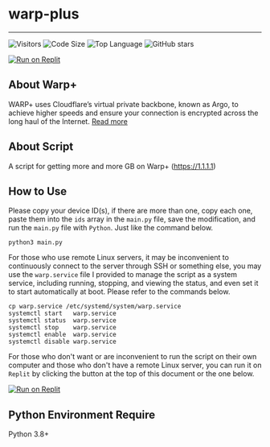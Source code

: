 # warp-plus

------------------------

![Visitors](https://visitor-badge.glitch.me/badge?page_id=tony-aptx4869.warp-plus) ![Code Size](https://img.shields.io/github/languages/code-size/tony-aptx4869/warp-plus) ![Top Language](https://img.shields.io/github/languages/top/tony-aptx4869/warp-plus) ![GitHub stars](https://img.shields.io/github/stars/tony-aptx4869/warp-plus)

[![Run on Replit](https://replit.com/badge/github/tony-aptx4869/warp-plus)](https://replit.com/github/tony-aptx4869/warp-plus)


## About Warp+

WARP+ uses Cloudflare’s virtual private backbone, known as Argo, to achieve higher speeds and ensure your connection is encrypted across the long haul of the Internet. [Read more](https://blog.cloudflare.com/announcing-warp-plus/)

## About Script

A script for getting more and more GB on Warp+ (https://1.1.1.1)

## How to Use

Please copy your device ID(s), if there are more than one, copy each one, paste them into the `ids` array in the `main.py` file, save the modification, and run the `main.py` file with `Python`. Just like the command below.

```shell
python3 main.py
```

For those who use remote Linux servers, it may be inconvenient to continuously connect to the server through SSH or something else, you may use the `warp.service` file I provided to manage the script as a system service, including running, stopping, and viewing the status, and even set it to start automatically at boot. Please refer to the commands below.

```shell
cp warp.service /etc/systemd/system/warp.service
systemctl start   warp.service
systemctl status  warp.service
systemctl stop    warp.service
systemctl enable  warp.service
systemctl disable warp.service
```

For those who don't want or are inconvenient to run the script on their own computer and those who don't have a remote Linux server, you can run it on `Replit` by clicking the button at the top of this document or the one below.

[![Run on Replit](https://replit.com/badge/github/tony-aptx4869/warp-plus)](https://replit.com/github/tony-aptx4869/warp-plus)

## Python Environment Require

Python 3.8+

